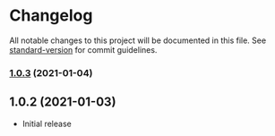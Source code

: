 # Changelog

All notable changes to this project will be documented in this file. See [standard-version](https://github.com/conventional-changelog/standard-version) for commit guidelines.

### [1.0.3](https://github.com/luc-freyermuth/formula-functionizer/compare/v1.0.2...v1.0.3) (2021-01-04)

## 1.0.2 (2021-01-03)

- Initial release
